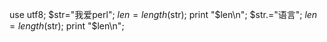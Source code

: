 use utf8;
$str="我爱perl";
$len=length($str);
print "$len\n";
$str.="语言";
$len=length($str);
print "$len\n";


